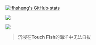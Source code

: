 [![lfhsheng's GitHub stats](https://github-readme-stats.vercel.app/api?username=lfhsheng)](https://github.com/anuraghazra/github-readme-stats)

<a href="https://t.me/Lfhsheng" align="center"><img align="center" src="https://img.shields.io/badge/%F0%9F%92%AC%20Telegram-%E6%B3%A0%E9%A3%8E%E5%AF%92%E5%A3%B0-lightblue.svg?style=flat-square"></a>

<a href="https://blog.lfhsheng.com" align="center"><img align="center" src="https://img.shields.io/badge/blog.lfhsheng.com-yellow"></a>

>沉浸在**Touch Fish**的海洋中无法自拔

